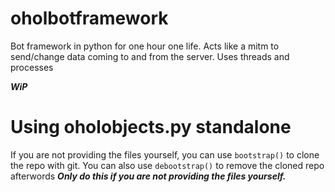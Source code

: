 # oholbotframework
Bot framework in python for one hour one life.
Acts like a mitm to send/change data coming to and from the server. Uses threads and processes

***WiP***

# Using oholobjects.py standalone
If you are not providing the files yourself, you can use `bootstrap()` to clone the repo with git. You can also use `debootstrap()` to remove the cloned repo afterwords
***Only do this if you are not providing the files yourself.***
